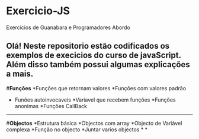 # Exercicio-JS
 Exercicios de Guanabara e Programadores Abordo


Olá! Neste repositorio estão codificados os exemplos de execicios do curso de javaScript. Além disso também possui algumas explicações a mais.
---
#**Funções**
*Funções que retornam valores
*Funções com valores padrão
* Funões autoinvocaveis
*Variavel que recebem funções
*Funções anonimas
*Funções CallBack

---
#**Objectos**
*Estrutura básica 
*Objectos com array 
*Objecto  de Variável complexa
*Função no objecto
*Juntar varios objectos
*
*
